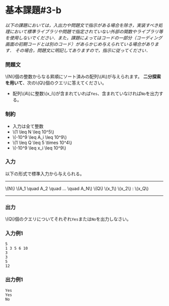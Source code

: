 # 基本課題#3-b

*以下の課題においては，入出力や問題文で指示がある場合を除き，実装すべき処理において標準ライブラリや問題で指定されていない外部の関数やライブラリ等を使用しないでください．また，課題によってはコードの一部分（コーディング画面の初期コードとは別のコード）があらかじめ与えられている場合があります． その場合，問題文に明記してありますので，指示に従ってください．*

### 問題文
\\(N\\)個の整数からなる昇順にソート済みの配列\\(A\\)が与えられます。
**二分探索を用いて**、次の\\(Q\\)個のクエリに答えてください。
- 配列\\(A\\)に整数\\(x_i\\)が含まれていれば``Yes``、含まれていなければ``No``を出力する。


### 制約
- 入力は全て整数
- \\(1 \leq N \leq 10^5\\)
- \\(-10^9 \leq A_i \leq 10^9\\)
- \\(1 \leq Q \leq 5 \times 10^4\\)
- \\(-10^9 \leq x_i \leq 10^9\\)

### 入力
以下の形式で標準入力から与えられる。

---

\\(N\\)
\\(A_1 \quad A_2 \quad ... \quad A_N\\)
\\(Q\\)
\\(x_1\\)
\\(x_2\\)
:
\\(x_Q\\)

---




### 出力
\\(Q\\)個のクエリについてそれぞれ``Yes``または``No``を出力しなさい。

### 入力例1
```
5
1 3 5 6 10
3
3
5
12
```
### 出力例1
```
Yes
Yes
No

```


